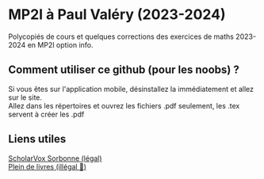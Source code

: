 
# MP2I à Paul Valéry (2023-2024)
Polycopiés de cours et quelques corrections des exercices de maths 2023-2024 en MP2I option info.

## Comment utiliser ce github (pour les noobs) ?
Si vous êtes sur l'application mobile, désinstallez la immédiatement et allez sur le site.\
Allez dans les répertoires et ouvrez les fichiers .pdf seulement, les .tex servent à créer les .pdf

## Liens utiles

[ScholarVox Sorbonne (légal)](https://univ-scholarvox-com.accesdistant.sorbonne-universite.fr/)\
[Plein de livres (illégal 🤑)](https://fr.annas-archive.org/)


